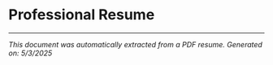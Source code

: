 # Professional Resume

---

*This document was automatically extracted from a PDF resume.*
*Generated on: 5/3/2025*
